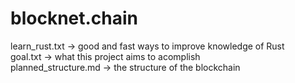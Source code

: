 # blocknet.chain
learn_rust.txt -> good and fast ways to improve knowledge of Rust  
goal.txt -> what this project aims to acomplish  
planned_structure.md -> the structure of the blockchain  
